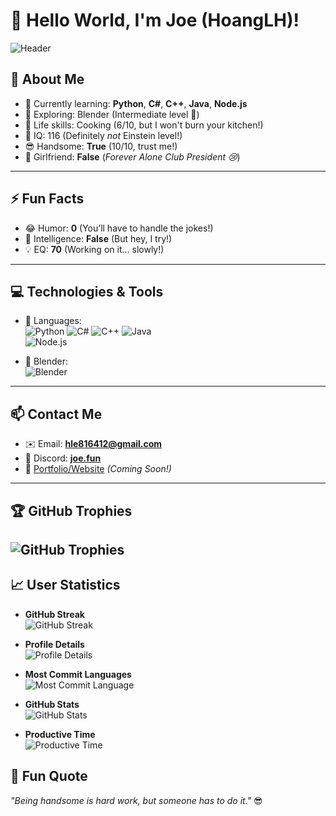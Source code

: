 # 👋 Hello World, I'm Joe (HoangLH)!
![Header](https://user-images.githubusercontent.com/73097560/115834477-dbab4500-a447-11eb-908a-139a6edaec5c.gif)
## 🚀 About Me
- 🔭 Currently learning: **Python**, **C#**, **C++**, **Java**, **Node.js**  
- 🎨 Exploring: Blender (Intermediate level 🚀)  
- 🍳 Life skills: Cooking (6/10, but I won't burn your kitchen!)  
- 🧠 IQ: 116 (Definitely *not* Einstein level!)  
- 😎 Handsome: **True** (10/10, trust me!)  
- 💖 Girlfriend: **False** (*Forever Alone Club President 😢*)  
---
## ⚡ Fun Facts
- 😂 Humor: **0** (You’ll have to handle the jokes!)  
- 🌟 Intelligence: **False** (But hey, I try!)  
- 💡 EQ: **70** (Working on it... slowly!)  
---
## 💻 Technologies & Tools
- 🔧 Languages:  
  ![Python](https://img.shields.io/badge/Python-3776AB?style=for-the-badge&logo=python&logoColor=white) 
  ![C#](https://img.shields.io/badge/C%23-239120?style=for-the-badge&logo=csharp&logoColor=white) 
  ![C++](https://img.shields.io/badge/C++-00599C?style=for-the-badge&logo=cplusplus&logoColor=white) 
  ![Java](https://img.shields.io/badge/Java-007396?style=for-the-badge&logo=java&logoColor=white)  
  ![Node.js](https://img.shields.io/badge/Node.js-339933?style=for-the-badge&logo=nodedotjs&logoColor=white)  

- 🎨 Blender:  
  ![Blender](https://img.shields.io/badge/Blender-F5792A?style=for-the-badge&logo=blender&logoColor=white)  
---
## 📫 Contact Me
- ✉️ Email: **hle816412@gmail.com**  
- 💬 Discord: **[joe.fun](https://discord.com/users/914708988388593734)**  
- 📂 [Portfolio/Website](#) *(Coming Soon!)*  
---
## 🏆 GitHub Trophies

![GitHub Trophies](https://github-trophies.vercel.app/?username=joeindev)
---
## 📈 User Statistics

- **GitHub Streak**  
  ![GitHub Streak](https://github-readme-streak-stats.herokuapp.com/?user=joeindev)

- **Profile Details**  
  ![Profile Details](https://github-profile-summary-cards.vercel.app/api/cards/profile-details?username=joeindev)

- **Most Commit Languages**  
  ![Most Commit Language](https://github-profile-summary-cards.vercel.app/api/cards/most-commit-language?username=joeindev)

- **GitHub Stats**  
  ![GitHub Stats](https://github-readme-stats.vercel.app/api?username=joeindev)

- **Productive Time**  
  ![Productive Time](https://github-profile-summary-cards.vercel.app/api/cards/productive-time?username=joeindev)
## 🖤 Fun Quote
*"Being handsome is hard work, but someone has to do it."* 😎
